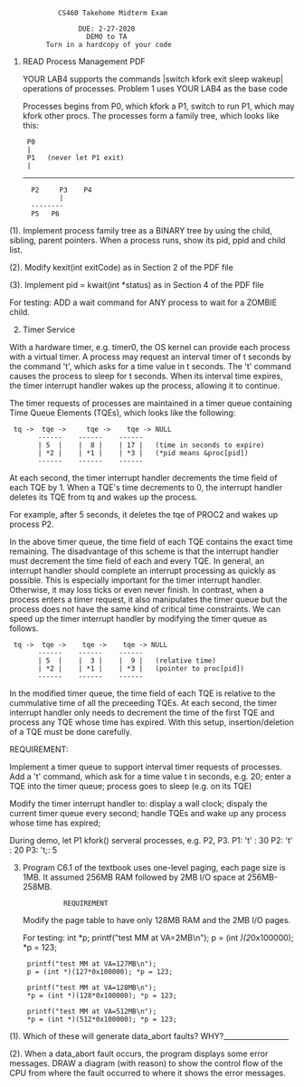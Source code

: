       
                CS460 Takehome Midterm Exam
  
                     DUE: 2-27-2020
                       DEMO to TA 
             Turn in a hardcopy of your code

1. READ Process Management PDF
		
   YOUR LAB4 supports the commands
        |switch kfork exit sleep wakeup|
   operations of processes. Problem 1 uses YOUR LAB4 as the base code
		
   Processes begins from P0, which kfork a P1, switch to run P1, which may
   kfork other procs. The processes form a family tree, which looks like this:
		
		P0
		|
		P1   (never let P1 exit)
		|
     ------------------------
         P2     P3    P4		
                |
	     --------
	     P5   P6

(1). Implement process family tree as a BINARY tree by using the child, sibling,
     parent pointers. When a process runs, show its pid, ppid and child list.
		
(2). Modify kexit(int exitCode) as in Section 2 of the PDF file
		
(3). Implement pid = kwait(int *status) as in Section 4 of the PDF file

For testing: ADD a wait command for ANY process to wait for a ZOMBIE child.


2. Timer Service

With a hardware timer, e.g. timer0, the OS kernel can provide each process
with a virtual timer. A process may request an interval timer of t seconds by 
the command 't', which asks for a time value in t seconds. The 't' command 
causes the process to sleep for t seconds. When its interval time expires, the 
timer interrupt handler wakes up the process, allowing it to continue.

The timer requests of processes are maintained in a timer queue containing Time
Queue Elements (TQEs), which looks like the following:

     tq ->  tqe ->     tqe ->    tqe -> NULL 
           ------    ------    ------    
           | 5  |    |  8 |    | 17 |   (time in seconds to expire)
           | *2 |    | *1 |    | *3 |   (*pid means &proc[pid])
           ------    ------    ------

At each second, the timer interrupt handler decrements the time field of each 
TQE by 1. When a TQE's time decrements to 0, the interrupt handler deletes its
TQE from tq and wakes up the process.

For example, after 5 seconds, it deletes the tqe of PROC2 and wakes up process 
P2. 

In the above timer queue, the time field of each TQE contains the exact time
remaining. The disadvantage of this scheme is that the interrupt handler must 
decrement the time field of each and every TQE. In general, an interrupt handler
should complete an interrupt processing as quickly as possible. This is 
especially important for the timer interrupt handler. Otherwise, it may loss 
ticks or even never finish. In contrast, when a process enters a timer request,
it also manipulates the timer queue but the process does not have the same kind
of critical time constraints. We can speed up the timer interrupt handler by 
modifying the timer queue as follows.

     tq ->  tqe ->    tqe ->    tqe -> NULL 
           ------    ------    ------    
           | 5  |    |  3 |    |  9 |   (relative time)
           | *2 |    | *1 |    | *3 |   (pointer to proc[pid])
           ------    ------    ------

In the modified timer queue, the time field of each TQE is relative to the
cummulative time of all the preceeding TQEs. At each second, the timer interrupt
handler only needs to decrement the time of the first TQE and process any TQE
whose time has expired. With this setup, insertion/deletion of a TQE must be
done carefully. 

REQUIREMENT:

Implement a timer queue to support interval timer requests of processes.
Add a 't' command, which
          ask for a time value t in seconds, e.g. 20;
          enter a TQE into the timer queue;
          process goes to sleep (e.g. on its TQE)

Modify the timer interrupt handler to:
          display a wall clock;
          dispaly the current timer queue every second;
          handle TQEs and wake up any process whose time has expired;

During demo, let P1 kfork() serveral processes, e.g. P2, P3.
                    P1: 't' : 30
                    P2: 't' : 20
                    P3: 't;:   5



3. Program C6.1 of the textbook uses one-level paging, each page size is 1MB.
   It assumed 256MB RAM followed by 2MB I/O space at 256MB-258MB.
 
	             REQUIREMENT
   Modify the page table to have only 128MB RAM and the 2MB I/O pages.

   For testing: int *p;
		printf("test MM at VA=2MB\n");
		p = (int *)(2*0x100000); *p = 123;
		
		printf("test MM at VA=127MB\n");
		p = (int *)(127*0x100000); *p = 123;
		
		printf("test MM at VA=128MB\n");
		*p = (int *)(128*0x100000); *p = 123;
		
		printf("test MM at VA=512MB\n");
		*p = (int *)(512*0x100000); *p = 123;

(1). Which of these will generate data_abort faults? WHY?__________________

(2). When a data_abort fault occurs, the program displays some error messages.
     DRAW a diagram (with reason) to show the control flow of the CPU from
     where the fault occurred to where it shows the error messages.